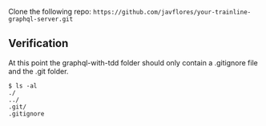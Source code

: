 Clone the following repo: `https://github.com/javflores/your-trainline-graphql-server.git`

## Verification

At this point the graphql-with-tdd folder should only contain a .gitignore file and the .git folder.

```
$ ls -al
./
../
.git/
.gitignore
```
